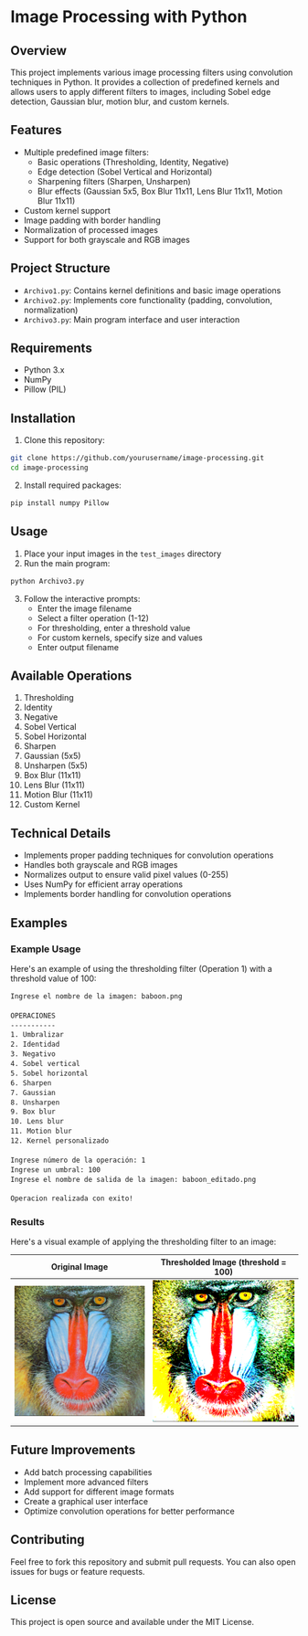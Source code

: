 # Image Processing with Python

## Overview
This project implements various image processing filters using convolution techniques in Python. It provides a collection of predefined kernels and allows users to apply different filters to images, including Sobel edge detection, Gaussian blur, motion blur, and custom kernels.

## Features
- Multiple predefined image filters:
  - Basic operations (Thresholding, Identity, Negative)
  - Edge detection (Sobel Vertical and Horizontal)
  - Sharpening filters (Sharpen, Unsharpen)
  - Blur effects (Gaussian 5x5, Box Blur 11x11, Lens Blur 11x11, Motion Blur 11x11)
- Custom kernel support
- Image padding with border handling
- Normalization of processed images
- Support for both grayscale and RGB images

## Project Structure
- `Archivo1.py`: Contains kernel definitions and basic image operations
- `Archivo2.py`: Implements core functionality (padding, convolution, normalization)
- `Archivo3.py`: Main program interface and user interaction

## Requirements
- Python 3.x
- NumPy
- Pillow (PIL)

## Installation
1. Clone this repository:
```bash
git clone https://github.com/yourusername/image-processing.git
cd image-processing
```

2. Install required packages:
```bash
pip install numpy Pillow
```

## Usage
1. Place your input images in the `test_images` directory
2. Run the main program:
```bash
python Archivo3.py
```
3. Follow the interactive prompts:
   - Enter the image filename
   - Select a filter operation (1-12)
   - For thresholding, enter a threshold value
   - For custom kernels, specify size and values
   - Enter output filename

## Available Operations
1. Thresholding
2. Identity
3. Negative
4. Sobel Vertical
5. Sobel Horizontal
6. Sharpen
7. Gaussian (5x5)
8. Unsharpen (5x5)
9. Box Blur (11x11)
10. Lens Blur (11x11)
11. Motion Blur (11x11)
12. Custom Kernel

## Technical Details
- Implements proper padding techniques for convolution operations
- Handles both grayscale and RGB images
- Normalizes output to ensure valid pixel values (0-255)
- Uses NumPy for efficient array operations
- Implements border handling for convolution operations

## Examples

### Example Usage
Here's an example of using the thresholding filter (Operation 1) with a threshold value of 100:

```bash
Ingrese el nombre de la imagen: baboon.png

OPERACIONES
-----------
1. Umbralizar
2. Identidad
3. Negativo
4. Sobel vertical
5. Sobel horizontal
6. Sharpen
7. Gaussian
8. Unsharpen
9. Box blur
10. Lens blur
11. Motion blur
12. Kernel personalizado

Ingrese número de la operación: 1
Ingrese un umbral: 100
Ingrese el nombre de salida de la imagen: baboon_editado.png

Operacion realizada con exito!
```

### Results
Here's a visual example of applying the thresholding filter to an image:

Original Image | Thresholded Image (threshold = 100)
:-------------------------:|:-------------------------:
![Original Baboon](test_images/baboon.png) | ![Thresholded Baboon](output_images/baboon_editado.png)

## Future Improvements
- Add batch processing capabilities
- Implement more advanced filters
- Add support for different image formats
- Create a graphical user interface
- Optimize convolution operations for better performance

## Contributing
Feel free to fork this repository and submit pull requests. You can also open issues for bugs or feature requests.

## License
This project is open source and available under the MIT License.
